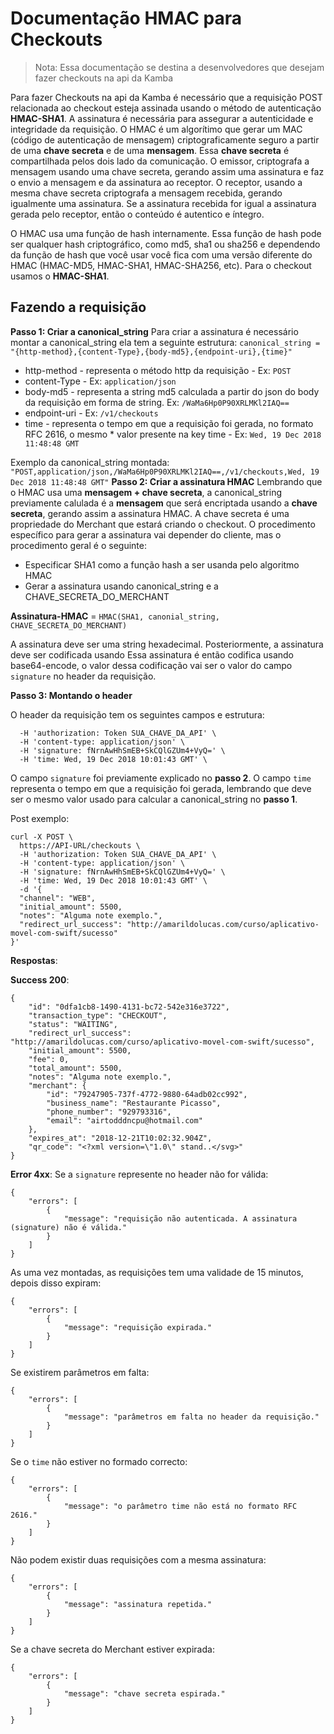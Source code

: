 # Documentação HMAC para Checkouts
> Nota: Essa documentação se destina a desenvolvedores que desejam fazer checkouts na api da Kamba

Para fazer Checkouts na api da Kamba é necessário que a requisição POST relacionada ao checkout esteja assinada usando o método de autenticação **HMAC-SHA1**. A assinatura é necessária para assegurar a autenticidade e integridade da requisição. O HMAC é um algorítimo que  gerar um MAC (código de autenticação de mensagem) criptograficamente seguro a partir de uma **chave secreta** e de uma **mensagem**. Essa **chave secreta** é compartilhada pelos dois lado da comunicação. O emissor, criptografa a mensagem usando uma chave secreta, gerando assim uma assinatura e faz o envio a mensagem e da assinatura ao receptor. O receptor, usando a mesma chave secreta criptografa a mensagem recebida, gerando igualmente uma assinatura. Se a assinatura recebida for igual a assinatura gerada pelo receptor, então o conteúdo é autentico e íntegro.

O HMAC usa uma função de hash internamente. Essa função de hash pode ser qualquer hash criptográfico, como md5, sha1 ou sha256 e dependendo da função de hash que você usar você fica com uma versão diferente do HMAC (HMAC-MD5, HMAC-SHA1, HMAC-SHA256, etc). Para o checkout usamos o **HMAC-SHA1**.

## Fazendo a requisição
**Passo 1: Criar a canonical_string**
Para criar a assinatura é necessário montar a canonical_string ela tem a seguinte estrutura:
`canonical_string = "{http-method},{content-Type},{body-md5},{endpoint-uri},{time}"`

* http-method - representa o método http da requisição - Ex: `POST`
* content-Type - Ex: `application/json`
* body-md5 - representa a string md5 calculada a partir do json do body da requisição em forma de string. Ex: `/WaMa6Hp0P90XRLMKl2IAQ==`
* endpoint-uri - Ex: `/v1/checkouts`
* time - representa o tempo em que a requisição foi gerada, no formato RFC 2616, o mesmo * valor presente na key time - Ex: `Wed, 19 Dec 2018 11:48:48 GMT`

Exemplo da canonical_string montada: `"POST,application/json,/WaMa6Hp0P90XRLMKl2IAQ==,/v1/checkouts,Wed, 19 Dec 2018 11:48:48 GMT"`
**Passo 2: Criar a assinatura HMAC**
Lembrando que o HMAC usa uma **mensagem + chave secreta**, a canonical_string previamente calulada é a **mensagem** que será encriptada usando a **chave secreta**, gerando assim a assinatura HMAC. A chave secreta é uma propriedade do Merchant que estará criando o checkout. O procedimento específico para gerar a assinatura vai depender do cliente, mas o procedimento geral é o seguinte:
* Especificar SHA1 como a função hash a ser usanda pelo algoritmo HMAC
* Gerar a assinatura usando canonical_string e a CHAVE_SECRETA_DO_MERCHANT

**Assinatura-HMAC** = `HMAC(SHA1, canonial_string, CHAVE_SECRETA_DO_MERCHANT)`

A assinatura deve ser uma string hexadecimal. Posteriormente, a assinatura deve ser codificada usando Essa assinatura é então codifica usando base64-encode, o valor dessa codificação vai ser o valor do campo `signature` no header da requisição.

**Passo 3: Montando o header**

O header da requisição tem os seguintes campos e estrutura:
```
  -H 'authorization: Token SUA_CHAVE_DA_API' \
  -H 'content-type: application/json' \
  -H 'signature: fNrnAwHhSmEB+SkCQlGZUm4+VyQ=' \
  -H 'time: Wed, 19 Dec 2018 10:01:43 GMT' \
```

O campo `signature` foi previamente explicado no **passo 2**. O campo `time` representa o tempo em que a requisição foi gerada, lembrando que deve ser o mesmo valor usado para calcular a canonical_string no **passo 1**.


Post exemplo:
```
curl -X POST \
  https://API-URL/checkouts \
  -H 'authorization: Token SUA_CHAVE_DA_API' \
  -H 'content-type: application/json' \
  -H 'signature: fNrnAwHhSmEB+SkCQlGZUm4+VyQ=' \
  -H 'time: Wed, 19 Dec 2018 10:01:43 GMT' \
  -d '{
  "channel": "WEB",
  "initial_amount": 5500,
  "notes": "Alguma note exemplo.",
  "redirect_url_success": "http://amarildolucas.com/curso/aplicativo-movel-com-swift/sucesso"
}'
```

**Respostas**:

**Success 200**:
```
{
    "id": "0dfa1cb8-1490-4131-bc72-542e316e3722",
    "transaction_type": "CHECKOUT",
    "status": "WAITING",
    "redirect_url_success": "http://amarildolucas.com/curso/aplicativo-movel-com-swift/sucesso",
    "initial_amount": 5500,
    "fee": 0,
    "total_amount": 5500,
    "notes": "Alguma note exemplo.",
    "merchant": {
        "id": "79247905-737f-4772-9880-64adb02cc992",
        "business_name": "Restaurante Picasso",
        "phone_number": "929793316",
        "email": "airtodddncpu@hotmail.com"
    },
    "expires_at": "2018-12-21T10:02:32.904Z",
    "qr_code": "<?xml version=\"1.0\" stand..</svg>"
}
```
**Error 4xx**:
Se a `signature` represente no header não for válida:
```
{
    "errors": [
        {
            "message": "requisição não autenticada. A assinatura (signature) não é válida."
        }
    ]
}
```
As uma vez montadas, as requisições tem uma validade de 15 minutos, depois disso expiram:
```
{
    "errors": [
        {
            "message": "requisição expirada."
        }
    ]
}
```
Se existirem parâmetros em falta:
```
{
    "errors": [
        {
            "message": "parâmetros em falta no header da requisição."
        }
    ]
}
```
Se o `time` não estiver no formado correcto:
```
{
    "errors": [
        {
            "message": "o parâmetro time não está no formato RFC 2616."
        }
    ]
}
```
Não podem existir duas requisições com a mesma assinatura:
```
{
    "errors": [
        {
            "message": "assinatura repetida."
        }
    ]
}
```
Se a chave secreta do Merchant estiver expirada:
```
{
    "errors": [
        {
            "message": "chave secreta espirada."
        }
    ]
}
